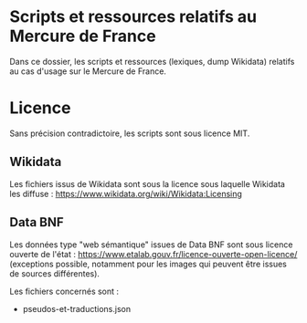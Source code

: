 # Scripts et ressources relatifs au Mercure de France

Dans ce dossier, les scripts et ressources (lexiques, dump Wikidata) relatifs au
cas d'usage sur le Mercure de France.


# Licence

Sans précision contradictoire, les scripts sont sous licence MIT.

## Wikidata

Les fichiers issus de Wikidata sont sous la licence sous laquelle Wikidata les
diffuse : https://www.wikidata.org/wiki/Wikidata:Licensing

## Data BNF

Les données type "web sémantique" issues de Data BNF sont sous licence ouverte
de l'état : https://www.etalab.gouv.fr/licence-ouverte-open-licence/
(exceptions possible, notamment pour les images qui peuvent être issues de
sources différentes).

Les fichiers concernés sont :
- pseudos-et-traductions.json
